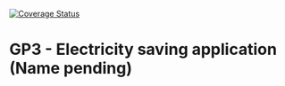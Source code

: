 [![Coverage Status](https://coveralls.io/repos/github/Grupe-3/PlaceHolder/badge.svg?branch=main)](https://coveralls.io/github/Grupe-3/PlaceHolder?branch=main)
# GP3 - Electricity saving application (Name pending)